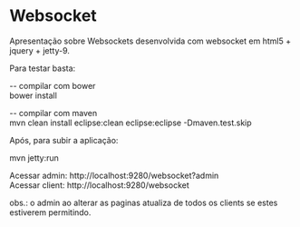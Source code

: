 # Websocket
Apresentação sobre Websockets desenvolvida com websocket em html5 + jquery + jetty-9.

Para testar basta:

  -- compilar com bower <br />
  bower install

  -- compilar com maven <br />
  mvn clean install eclipse:clean eclipse:eclipse -Dmaven.test.skip <br />

Após, para subir a aplicação:

  mvn jetty:run

Acessar admin: http://localhost:9280/websocket?admin <br />
Acessar client: http://localhost:9280/websocket

obs.: o admin ao alterar as paginas atualiza de todos os clients se estes estiverem permitindo.
